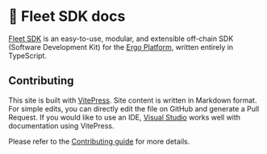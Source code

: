 # 📄 Fleet SDK docs

[Fleet SDK](https://github.com/fleet-sdk/fleet) is an easy-to-use, modular, and extensible off-chain SDK (Software Development Kit) for the [Ergo Platform](https://ergoplatform.org/en/), written entirely in TypeScript.

## Contributing

This site is built with [VitePress](https://github.com/vuejs/vitepress). Site content is written in Markdown format. For simple edits, you can directly edit the file on GitHub and generate a Pull Request. If you would like to use an IDE, [Visual Studio](https://visualstudio.microsoft.com/) works well with documentation using VitePress.

Please refer to the [Contributing guide](/.github/contributing.md) for more details.
